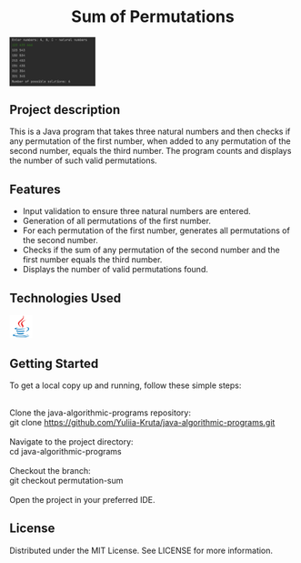 <h1 align="center">Sum of Permutations</h1>
<img align="center" src="./PermutationSum.png" width="30%" height="auto"/>
<h2>Project description</h2>
This is a Java program that takes three natural numbers and then checks if any permutation of the first number, when added to any permutation of the second number, equals the third number. The program counts and displays the number of such valid permutations.


<h2>Features</h2>
<ul>
  <li>Input validation to ensure three natural numbers are entered.</li>
  <li>Generation of all permutations of the first number.</li>
  <li>For each permutation of the first number, generates all permutations of the second number.</li>
  <li>Checks if the sum of any permutation of the second number and the first number equals the third number.</li>
  <li>Displays the number of valid permutations found.</li>
</ul>

<h2>Technologies Used</h2>
<a href="https://www.java.com" target="_blank" rel="noreferrer"> <img src="https://raw.githubusercontent.com/devicons/devicon/master/icons/java/java-original.svg" alt="java" width="40" height="40"/> </a>

<h2>Getting Started</h2>
To get a local copy up and running, follow these simple steps:
<br/><br/>

Clone the java-algorithmic-programs repository:<br/>
git clone https://github.com/Yuliia-Kruta/java-algorithmic-programs.git<br/><br/>
Navigate to the project directory:<br/>
cd java-algorithmic-programs<br/><br/>
Checkout the branch:<br/>
git checkout permutation-sum<br/><br/>
Open the project in your preferred IDE.

<h2>License</h2>
Distributed under the MIT License. See LICENSE for more information.
